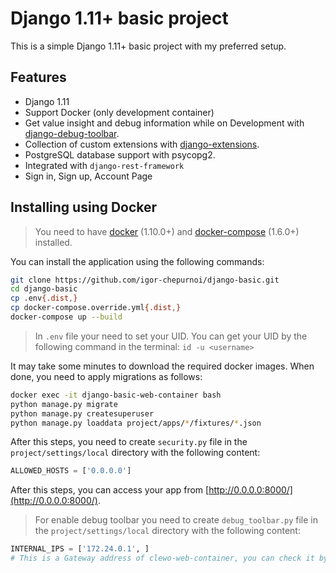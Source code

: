 Django 1.11+ basic project
================================

This is a simple Django 1.11+ basic project with my preferred setup.

## Features

- Django 1.11
- Support Docker (only development container)
- Get value insight and debug information while on Development with [django-debug-toolbar](https://django-debug-toolbar.readthedocs.org).
- Collection of custom extensions with [django-extensions](http://django-extensions.readthedocs.org).
- PostgreSQL database support with psycopg2.
- Integrated with `django-rest-framework`
- Sign in, Sign up, Account Page


Installing using Docker
-----------------------

> You need to have [docker](http://www.docker.com) (1.10.0+) and
[docker-compose](https://docs.docker.com/compose/install/) (1.6.0+) installed.

You can install the application using the following commands:

```sh
git clone https://github.com/igor-chepurnoi/django-basic.git
cd django-basic
cp .env{.dist,}
cp docker-compose.override.yml{.dist,}
docker-compose up --build
```
> In `.env` file your need to set your UID.
> You can get your UID by the following command in the terminal: `id -u <username>`

It may take some minutes to download the required docker images. When
done, you need to apply migrations as follows:

```sh
docker exec -it django-basic-web-container bash
python manage.py migrate
python manage.py createsuperuser
python manage.py loaddata project/apps/*/fixtures/*.json
```

After this steps, you need to create `security.py` file in the `project/settings/local` directory with the following content:

```python
ALLOWED_HOSTS = ['0.0.0.0']
```

After this steps, you can access your app from [http://0.0.0.0:8000/](http://0.0.0.0:8000/).

> For enable debug toolbar you need to create `debug_toolbar.py` file in the `project/settings/local` directory with the following content:

```python
INTERNAL_IPS = ['172.24.0.1', ]
# This is a Gateway address of clewo-web-container, you can check it by the following command - docker inspect django-basic-web-container
```